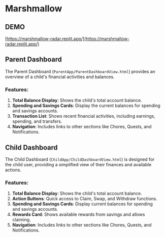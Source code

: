 # Marshmallow

## DEMO

[https://marshmallow-radar.replit.app/](https://marshmallow-radar.replit.app/)

## Parent Dashboard

The Parent Dashboard (`ParentApp/ParentDashboardView.html`) provides an overview of a child's financial activities and balances.

### Features:

1. **Total Balance Display**: Shows the child's total account balance.
2. **Spending and Savings Cards**: Display the current balances for spending and savings accounts.
3. **Transaction List**: Shows recent financial activities, including earnings, spending, and transfers.
4. **Navigation**: Includes links to other sections like Chores, Quests, and Notifications.


## Child Dashboard

The Child Dashboard (`ChildApp/ChildDashboardView.html`) is designed for the child user, providing a simplified view of their finances and available actions.

### Features:

1. **Total Balance Display**: Shows the child's total account balance.
2. **Action Buttons**: Quick access to Claim, Swap, and Withdraw functions.
3. **Spending and Savings Cards**: Display current balances for spending and savings accounts.
4. **Rewards Card**: Shows available rewards from savings and allows claiming.
5. **Navigation**: Includes links to other sections like Chores, Quests, and Notifications.


